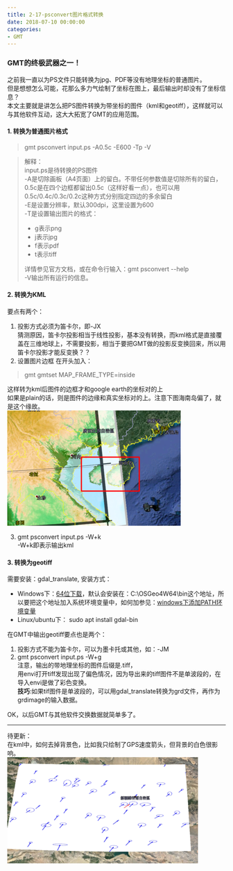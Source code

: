 ```yaml
---
title: 2-17-psconvert图片格式转换
date: 2018-07-10 00:00:00
categories:
- GMT
---
```

### GMT的终极武器之一！
之前我一直以为PS文件只能转换为jpg、PDF等没有地理坐标的普通图片。  
但是想想怎么可能，花那么多力气绘制了坐标在图上，最后输出时却没有了坐标信息？  
本文主要就是讲怎么把PS图件转换为带坐标的图件（kml和geotiff），这样就可以与其他软件互动，这大大拓宽了GMT的应用范围。  

#### 1. 转换为普通图片格式
> gmt psconvert input.ps -A0.5c -E600 -Tp -V

> 解释：  
> input.ps是待转换的PS图件  
> -A是切除画板（A4页面）上的留白。不带任何参数值是切除所有的留白，0.5c是在四个边框都留出0.5c（这样好看一点），也可以用0.5c/0.4c/0.3c/0.2c这种方式分别指定四边的多余留白  
> -E是设置分辨率，默认300dpi，这里设置为600  
> -T是设置输出图片的格式：  
>    - g表示png  
>    - j表示jpg  
>    - f表示pdf  
>    - t表示tiff  
>
> 详情参见官方文档，或在命令行输入：gmt psconvert --help  
> -V输出所有运行的信息。

#### 2. 转换为KML
要点有两个：  
1. 投影方式必须为笛卡尔，即-JX  
猜测原因，笛卡尔投影相当于线性投影，基本没有转换，而kml格式是直接覆盖在三维地球上，不需要投影，相当于要把GMT做的投影反变换回来，所以用笛卡尔投影才能反变换？？  
2. 设置图片边框
在开头加入：
> gmt gmtset MAP_FRAME_TYPE=inside

这样转为kml后图件的边框才和google earth的坐标对的上  
如果是plain的话，则是图件的边缘和真实坐标对的上。注意下图海南岛偏了，就是这个缘故。  
![image.png](../../imags/7955445-295e92070bb2d7db.png)  

3.  gmt psconvert input.ps -W+k  
-W+k即表示输出kml

#### 3. 转换为geotiff
需要安装：gdal_translate, 安装方式：
- Windows下：[64位下载](http://download.osgeo.org/osgeo4w/osgeo4w-setup-x86_64.exe)，默认会安装在：C:\OSGeo4W64\bin这个地址，所以要把这个地址加入系统环境变量中，如何加参见：[windows下添加PATH环境变量](https://blog.csdn.net/Mr_Cat123/article/details/78698220)
- Linux/ubuntu下： sudo apt install gdal-bin

在GMT中输出geotiff要点也是两个：  
1.  投影方式不能为笛卡尔，可以为墨卡托或其他，如：-JM
2.  gmt psconvert input.ps -W+g  
注意，输出的带地理坐标的图件后缀是.tiff，  
用envi打开tiff发现出现了偏色情况，因为导出来的tiff图件不是单波段的，在导入envi是做了彩色变换。  
**技巧**:如果tif图件是单波段的，可以用gdal_translate转换为grd文件，再作为grdimage的输入数据。

OK，以后GMT与其他软件交换数据就简单多了。

---
待更新：  
在kml中，如何去掉背景色，比如我只绘制了GPS速度箭头，但背景的白色很影响。  
![image.png](../../imags/7955445-b0c68682061a9fb6.png)  

